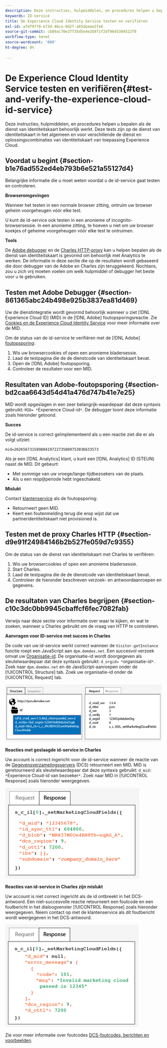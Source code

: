 ```yaml
---
description: Deze instructies, hulpmiddelen, en procedures helpen u bepalen als de dienst van identiteitskaart behoorlijk werkt. Deze tests zijn op de dienst van identiteitskaart in het algemeen en voor verschillende de dienst en oplossingscombinaties van identiteitskaart van toepassing Experience Cloud.
keywords: ID-service
title: De Experience Cloud Identity Service testen en verifiëren
exl-id: afdf9778-e73d-46ca-9d2f-a65abaae2fe6
source-git-commit: cb89ac70e37f35d5e4e2b971f2df9645304522f8
workflow-type: tm+mt
source-wordcount: '669'
ht-degree: 0%

---
```


# De Experience Cloud Identity Service testen en verifiëren{#test-and-verify-the-experience-cloud-id-service}

Deze instructies, hulpmiddelen, en procedures helpen u bepalen als de dienst van identiteitskaart behoorlijk werkt. Deze tests zijn op de dienst van identiteitskaart in het algemeen en voor verschillende de dienst en oplossingscombinaties van identiteitskaart van toepassing Experience Cloud.

## Voordat u begint {#section-b1e76ad552ed4eb793b6e521a55127d4}

Belangrijke informatie die u moet weten voordat u de id-service gaat testen en controleren.

**Browseromgevingen**

Wanneer het testen in een normale browser zitting, ontruim uw browser geheim voorgeheugen vóór elke test.

U kunt de id-service ook testen in een anonieme of incognito-browsersessie. In een anonieme zitting, te hoeven u niet om uw browser koekjes of geheime voorgeheugen vóór elke test te ontruimen.

**Tools**

De [Adobe debugger](https://experienceleague.adobe.com/docs/analytics/implementation/validate/debugger.html) en de [Charles HTTP-proxy](https://www.charlesproxy.com/) kan u helpen bepalen als de dienst van identiteitskaart is gevormd om behoorlijk met Analytics te werken. De informatie in deze sectie die op de resultaten wordt gebaseerd die door debugger van de Adobe en Charles zijn teruggekeerd. Nochtans, zou u zich vrij moeten voelen om welk hulpmiddel of debugger het beste voor u te gebruiken.

## Testen met Adobe Debugger {#section-861365abc24b498e925b3837ea81d469}

Uw de dienstintegratie wordt gevormd behoorlijk wanneer u ziet [!DNL Experience Cloud ID] (MID) in de [!DNL Adobe] foutopsporingsreactie. Zie [Cookies en de Experience Cloud Identity Service](../introduction/cookies.md) voor meer informatie over de MID.

Om de status van de id-service te verifiëren met de [!DNL Adobe] [foutopsporing](https://experienceleague.adobe.com/docs/analytics/implementation/validate/debugger.html):

1. Wis uw browsercookies of open een anonieme bladersessie.
1. Laad de testpagina die de de dienstcode van identiteitskaart bevat.
1. Open de [!DNL Adobe] foutopsporing.
1. Controleer de resultaten voor een MID.

## Resultaten van Adobe-foutopsporing {#section-bd2caa6643d54d41a476d747b41e7e25}

MID wordt opgeslagen in een zeer belangrijk-waardepaar dat deze syntaxis gebruikt: `MID= *`Experience Cloud-id`*`. De debugger toont deze informatie zoals hieronder getoond.

**Succes**

De id-service is correct geïmplementeerd als u een reactie ziet die er als volgt uitziet:

```
mid=20265673158980419722735089753036633573
```

Als je een [!DNL Analytics] klant, u kunt een [!DNL Analytics] ID (STEUN) naast de MID. Dit gebeurt:

* Met sommige van uw vroege/lange-tijdbezoekers van de plaats.
* Als u een respijtperiode hebt ingeschakeld.

**Mislukt**

Contact [klantenservice](https://helpx.adobe.com/marketing-cloud/contact-support.html) als de foutopsporing:

* Retourneert geen MID.
* Keert een foutenmelding terug die erop wijst dat uw partneridentiteitskaart niet provisioned is.

## Testen met de proxy Charles HTTP {#section-d9e91f24984146b2b527fe059d7c9355}

Om de status van de dienst van identiteitskaart met Charles te verifiëren:

1. Wis uw browsercookies of open een anonieme bladersessie.
1. Start Charles.
1. Laad de testpagina die de de dienstcode van identiteitskaart bevat.
1. Controleer de hieronder beschreven verzoek- en antwoordaanroepen en gegevens.

## De resultaten van Charles begrijpen {#section-c10c3dc0bb9945cbaffcf6fec7082fab}

Verwijs naar deze sectie voor informatie over waar te kijken, en wat te zoeken, wanneer u Charles gebruikt om de vraag van HTTP te controleren.

**Aanvragen voor ID-service met succes in Charles**

De code van uw id-service werkt correct wanneer de `Visitor.getInstance` functie roept een JavaScript aan `dpm.demdex.net`. Een succesvol verzoek omvat uw [Organisatie-id](../reference/requirements.md#section-a02f537129a64ffbb690d5738d360c26). De organisatie-id wordt doorgegeven als sleutelwaardepaar dat deze syntaxis gebruikt: `d_orgid= *`organisatie-id`*`. Zoek naar `dpm.demdex.net` en de JavaScript-aanroepen onder de [!UICONTROL Structure] tab. Zoek uw organisatie-id onder de [!UICONTROL Request] tab.

![](assets/charles_request.png)

**Reacties met geslaagde id-service in Charles**

Uw account is correct ingericht voor de id-service wanneer de reactie van de [Gegevensverzamelingsservers](https://experienceleague.adobe.com/docs/audience-manager/user-guide/reference/system-components/components-data-collection.html) (DCS) retourneert een MID. MID is geretourneerd als sleutelwaardepaar dat deze syntaxis gebruikt: `d_mid: *`Experience Cloud-id van bezoeker`*`. Zoek naar MID in [!UICONTROL Response] zoals hieronder weergegeven.

![](assets/charles_response_success.png)

**Reacties van id-service in Charles zijn mislukt**

Uw account is niet correct ingericht als de id ontbreekt in het DCS-antwoord. Een niet-succesvolle reactie retourneert een foutcode en een foutbericht in het dialoogvenster [!UICONTROL Response] zoals hieronder weergegeven. Neem contact op met de klantenservice als dit foutbericht wordt weergegeven in het DCS-antwoord.

![](assets/charles_response_unsuccessful.png)

Zie voor meer informatie over foutcodes [DCS-foutcodes, berichten en voorbeelden](https://experienceleague.adobe.com/docs/audience-manager/user-guide/api-and-sdk-code/dcs/dcs-api-reference/dcs-error-codes.html).

